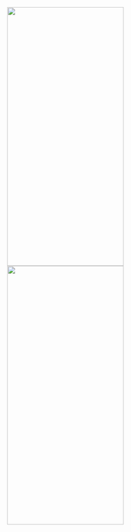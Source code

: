 <img src="https://firebasestorage.googleapis.com/v0/b/cybrillatest-ad60b.appspot.com/o/bank1.png?alt=media&token=e1851386-9517-4212-a2ad-5fbe870342a3" width="270" height = "600">
<img src="https://firebasestorage.googleapis.com/v0/b/cybrillatest-ad60b.appspot.com/o/bank2.png?alt=media&token=4dfffa38-3858-4f11-96c0-c671d5f44aa4" width="270" height = "600">

<style>
  .img {
    display: inline-block;
  }
  img.mobile-image {
	width: 49%;
    display: inline-block;
  }
</style>
